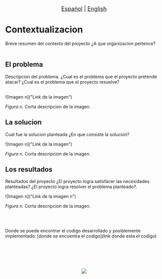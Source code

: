 <p align = "center">
<font size ="4.7px"><a href = "link version en español">Español</a>
                                                                              |
<a href = "link version en ingles">English</a></font> 
</p>

# Contextualizacion
Breve resumen del contexto del proyecto
¿A que organizacion pertence?
<br></br>

## El problema
Descripcion del problema.
¿Cual es el problema que el proyecto pretende atacar?
¿Cual es el problema que el proyecto resuelve?
<br></br>

![Imagen n]("Link de la imagen")

*Figura n.* Corta descripcion de la imagen. 

## La solucion
Cual fue la solucion planteada
¿En que consiste la solucion?

![Imagen n]("Link de la imagen")

*Figura n.* Corta descripcion de la imagen.

## Los resultados
Resultados del proyecto ¿El proyecto logra satisfacer las necesidades planteadas? ¿El proyecto logra resolver el problema planteado?.

![Imagen n]("Link de la imagen n")  

*Figura n.* Corta descripcion de la imagen.

<br></br>

Donde se puede encontrar el codigo desarrollado y posiblemente implementado: [donde se encuentra el codigo](link donde esta el codigo)

<br></br>
<br></br>

<p align="center">
<img src="Link de la imagen con logos de organizaciones">
</p>
